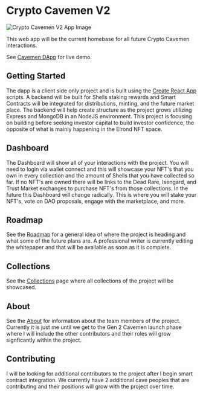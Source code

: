 # Crypto Cavemen V2

![Crypto Cavemen V2 App Image](https://johnwkirch.com/img/cavemen-v2.png)

This web app will be the current homebase for all future Crypto Cavemen interactions.

See [Cavemen DApp](https://crypto-cavemen-v2.herokuapp.com/) for live demo.

## Getting Started

The dapp is a client side only project and is built using the [Create React App](https://create-react-app.dev) scripts. A backend will be built for Shells staking rewards and Smart Contracts will be integrated for distributions, minting, and the future market place. The backend will help create structure as the project grows utilizing Express and MongoDB in an NodeJS environment. This project is focusing on building before seeking investor capital to build investor confidence, the opposite of what is mainly happening in the Elrond NFT space.

## Dashboard

The Dashboard will show all of your interactions with the project. You will need to login via wallet connect and this will showcase your NFT's that you own in every collection and the amount of Shells that you have collected so far. If no NFT's are owned there will be links to the Dead Rare, Isengard, and Trust Market exchanges to purchase NFT's from those collections. In the future this Dashboard will change radically. This is where you will stake your NFT's, vote on DAO proposals, engage with the marketplace, and more.

## Roadmap

See the [Roadmap](https://crypto-cavemen-v2.herokuapp.com/roadmap) for a general idea of where the project is heading and what some of the future plans are. A professional writer is currently editing the whitepaper and that will be available as soon as it is complete.

## Collections

See the [Collections](https://crypto-cavemen-v2.herokuapp.com/collections) page where all collections of the project will be showcased.

## About

See the [About](https://crypto-cavemen-v2.herokuapp.com/about) for information about the team members of the project. Currently it is just me until we get to the Gen 2 Cavemen launch phase where I will include the other contributors and their roles will grow signficantly within the project.

## Contributing

I will be looking for additional contributors to the project after I begin smart contract integration. We currently have 2 additional cave peoples that are contributing and their positions will grow with the project over time.

